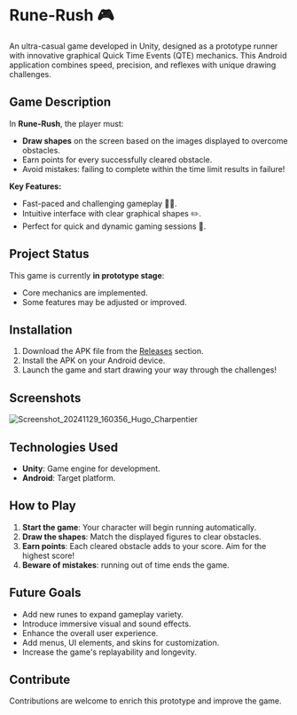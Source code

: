 # **Rune-Rush** 🎮

An ultra-casual game developed in Unity, designed as a prototype runner with innovative graphical Quick Time Events (QTE) mechanics. This Android application combines speed, precision, and reflexes with unique drawing challenges.

## **Game Description**

In **Rune-Rush**, the player must:

- **Draw shapes** on the screen based on the images displayed to overcome obstacles.
- Earn points for every successfully cleared obstacle.
- Avoid mistakes: failing to complete within the time limit results in failure!

**Key Features:**
- Fast-paced and challenging gameplay 🏃‍♂️.
- Intuitive interface with clear graphical shapes ✏️.
- Perfect for quick and dynamic gaming sessions 🚀.

## **Project Status**

This game is currently **in prototype stage**:
- Core mechanics are implemented.
- Some features may be adjusted or improved.

## **Installation**

1. Download the APK file from the [Releases](https://github.com/RatelHugo/Rune-Rush/releases) section.
2. Install the APK on your Android device.
3. Launch the game and start drawing your way through the challenges!

## **Screenshots**

![Screenshot_20241129_160356_Hugo_Charpentier](https://github.com/user-attachments/assets/fa7476e4-7d8a-4c2c-8db4-8978afe4691d)

## **Technologies Used**

- **Unity**: Game engine for development.
- **Android**: Target platform.

## **How to Play**

1. **Start the game**: Your character will begin running automatically.
2. **Draw the shapes**: Match the displayed figures to clear obstacles.
3. **Earn points**: Each cleared obstacle adds to your score. Aim for the highest score!
4. **Beware of mistakes**: running out of time ends the game.

## **Future Goals**

- Add new runes to expand gameplay variety.
- Introduce immersive visual and sound effects.
- Enhance the overall user experience.
- Add menus, UI elements, and skins for customization.
- Increase the game's replayability and longevity.

## **Contribute**

Contributions are welcome to enrich this prototype and improve the game.
